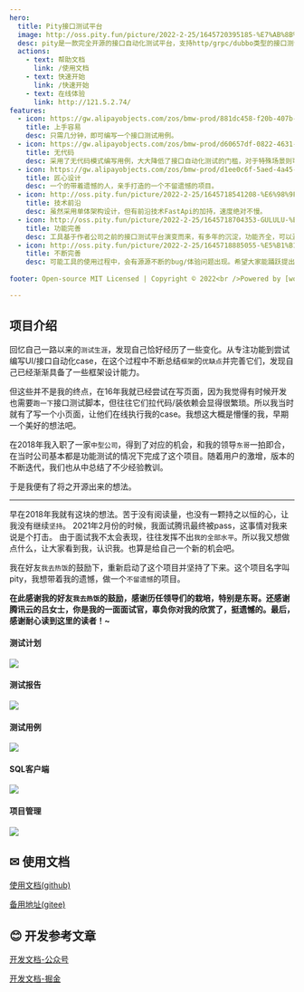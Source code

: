 ```yaml
---
hero:
  title: Pity接口测试平台
  image: http://oss.pity.fun/picture/2022-2-25/1645720395185-%E7%AB%8B%E5%86%AC.png
  desc: pity是一款完全开源的接口自动化测试平台，支持http/grpc/dubbo类型的接口测试，有着丰富的操作说明和从0到1的开发手册，能为中小型公司提供便捷的服务。
  actions:
    - text: 帮助文档
      link: /使用文档
    - text: 快速开始
      link: /快速开始
    - text: 在线体验
      link: http://121.5.2.74/
features:
  - icon: https://gw.alipayobjects.com/zos/bmw-prod/881dc458-f20b-407b-947a-95104b5ec82b/k79dm8ih_w144_h144.png
    title: 上手容易
    desc: 只需几分钟，即可编写一个接口测试用例。
  - icon: https://gw.alipayobjects.com/zos/bmw-prod/d60657df-0822-4631-9d7c-e7a869c2f21c/k79dmz3q_w126_h126.png
    title: 无代码
    desc: 采用了无代码模式编写用例，大大降低了接口自动化测试的门槛，对于特殊场景则可以自定义脚本，十分方便。
  - icon: https://gw.alipayobjects.com/zos/bmw-prod/d1ee0c6f-5aed-4a45-a507-339a4bfe076c/k7bjsocq_w144_h144.png
    title: 匠心设计
    desc: 一个的带着遗憾的人，亲手打造的一个不留遗憾的项目。
  - icon: http://oss.pity.fun/picture/2022-2-25/1645718541208-%E6%98%9F%E7%90%8306.png
    title: 技术前沿
    desc: 虽然采用单体架构设计，但有前沿技术FastApi的加持，速度绝对不慢。
  - icon: http://oss.pity.fun/picture/2022-2-25/1645718704353-GULULU-%E8%9C%9C%E6%A1%83%E7%BD%90.png
    title: 功能完善
    desc: 工具基于作者公司之前的接口测试平台演变而来，有多年的沉淀，功能齐全，可以涵盖大部分需求。
  - icon: http://oss.pity.fun/picture/2022-2-25/1645718885055-%E5%B1%B1%E5%B3%B0%E6%98%9F%E7%A9%BA.png
    title: 不断完善
    desc: 可能工具的使用过程中，会有源源不断的bug/体验问题出现。希望大家能踊跃提出自己的建议，帮助我们不断完善。
    
footer: Open-source MIT Licensed | Copyright © 2022<br />Powered by [woody](https://pity.readthedocs.io)

---
```


## 项目介绍

  回忆自己一路以来的`测试生涯`，发现自己恰好经历了一些变化。从专注功能到尝试编写UI/接口自动化case，在这个过程中不断总结`框架`的`优缺点`并完善它们，发现自己已经渐渐具备了一些框架设计能力。

  但这些并不是我的终点，在16年我就已经尝试在写页面，因为我觉得有时候开发也需要`跑一下`接口测试脚本，但往往它们拉代码/装依赖会显得很繁琐。所以我当时就有了写一个小页面，让他们在线执行我的case。我想这大概是懵懂的我，早期一个美好的想法吧。

  在2018年我入职了一家`中型公司`，得到了对应的机会，和我的领导`东哥`一拍即合，在当时公司基本都是功能测试的情况下完成了这个项目。随着用户的激增，版本的不断迭代，我们也从中总结了不少经验教训。

  于是我便有了将之开源出来的想法。

---

  早在2018年我就有这块的想法。苦于没有阅读量，也没有一颗持之以恒的心，让我没有继续`坚持`。 2021年2月份的时候，我面试腾讯最终被pass，这事情对我来说是个打击。
由于面试我不太会表现，往往发挥不出`我的全部水平`。所以我又想做点什么，让大家看到我，认识我。也算是给自己一个新的机会吧。

  我在好友`我去热饭`的鼓励下，重新启动了这个项目并坚持了下来。这个项目名字叫pity，我想带着我的遗憾，做一个`不留遗憾`的项目。

  **在此感谢我的好友`我去热饭`的鼓励，感谢历任领导们的栽培，特别是东哥。还感谢腾讯云的吕女士，你是我的一面面试官，辜负你对我的欣赏了，挺遗憾的。最后，感谢耐心读到这里的读者！~**

#### 测试计划

![](http://oss.pity.fun/picture/2022-2-25/1645803999678-image.png)

#### 测试报告

![](http://oss.pity.fun/picture/2022-2-25/1645804075353-image.png)

#### 测试用例

![](http://oss.pity.fun/picture/2022-2-25/1645804276470-image.png)


#### SQL客户端

![](http://oss.pity.fun/picture/2022-2-25/1645804151559-image.png)

#### 项目管理

![](http://oss.pity.fun/picture/2022-2-26/1645854332681-image.png)

## ✉ 使用文档

[使用文档(github)](https://wuranxu.github.io/pityDoc/)

[备用地址(gitee)](https://woodywrx.gitee.io/pityDoc/)

## 😊 开发参考文章

[开发文档-公众号](https://mp.weixin.qq.com/mp/appmsgalbum?__biz=MzIyMjUwOTk5Mw==&action=getalbum&album_id=1983195471686762500&scene=173&from_msgid=2247484522&from_itemidx=8&count=3&nolastread=1#wechat_redirect)

[开发文档-掘金](https://juejin.cn/column/6977933898952998926)
